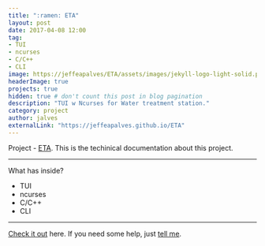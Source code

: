```yaml
---
title: ":ramen: ETA"
layout: post
date: 2017-04-08 12:00
tag:    
- TUI
- ncurses
- C/C++
- CLI
image: https://jeffeapalves/ETA/assets/images/jekyll-logo-light-solid.png
headerImage: true
projects: true
hidden: true # don't count this post in blog pagination
description: "TUI w Ncurses for Water treatment station."
category: project
author: jalves
externalLink: "https://jeffeapalves.github.io/ETA"
---
```


Project - [ETA](https://jeffeapalves.github.io/ETA/). This is the techinical documentation about this project.

---

What has inside?

- TUI
- ncurses
- C/C++
- CLI

---

[Check it out](http://jeffeapalves.github.io/ETA/) here.
If you need some help, just [tell me](http://github.com/jeffeapalves/ETA/issues).
